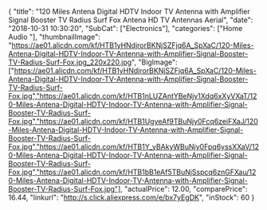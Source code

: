 {
	"title": "120 Miles Antena Digital HDTV Indoor TV Antenna with Amplifier Signal Booster TV Radius Surf Fox Antena HD TV Antennas Aerial",
	"date": "2018-10-31 10:30:20",
	"SubCat": ["Electronics"],
	"categories": ["Home Audio "],
	"thumbnailImage": "https://ae01.alicdn.com/kf/HTB1yHNdjrorBKNjSZFjq6A_SpXaC/120-Miles-Antena-Digital-HDTV-Indoor-TV-Antenna-with-Amplifier-Signal-Booster-TV-Radius-Surf-Fox.jpg_220x220.jpg",
	"BigImage": ["https://ae01.alicdn.com/kf/HTB1yHNdjrorBKNjSZFjq6A_SpXaC/120-Miles-Antena-Digital-HDTV-Indoor-TV-Antenna-with-Amplifier-Signal-Booster-TV-Radius-Surf-Fox.jpg","https://ae01.alicdn.com/kf/HTB1nLUZAntYBeNjy1Xdq6xXyVXaT/120-Miles-Antena-Digital-HDTV-Indoor-TV-Antenna-with-Amplifier-Signal-Booster-TV-Radius-Surf-Fox.jpg","https://ae01.alicdn.com/kf/HTB1UgyeAf9TBuNjy0Fcq6zeiFXaJ/120-Miles-Antena-Digital-HDTV-Indoor-TV-Antenna-with-Amplifier-Signal-Booster-TV-Radius-Surf-Fox.jpg","https://ae01.alicdn.com/kf/HTB1Y_yBAkyWBuNjy0Fpq6yssXXaV/120-Miles-Antena-Digital-HDTV-Indoor-TV-Antenna-with-Amplifier-Signal-Booster-TV-Radius-Surf-Fox.jpg","https://ae01.alicdn.com/kf/HTB1bB1eAf5TBuNjSspcq6znGFXau/120-Miles-Antena-Digital-HDTV-Indoor-TV-Antenna-with-Amplifier-Signal-Booster-TV-Radius-Surf-Fox.jpg"],
	"actualPrice": 12.00,
	"comparePrice": 16.44,
	"linkurl": "http://s.click.aliexpress.com/e/bx7yEgDK",
	"inStock": 60
}
